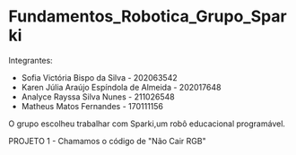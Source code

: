 # Fundamentos_Robotica_Grupo_Sparki

Integrantes: 

- Sofia Victória Bispo da Silva - 202063542
- Karen Júlia Araújo Espíndola de Almeida - 202017648
- Analyce Rayssa Silva Nunes -  211026548
- Matheus Matos Fernandes - 170111156


O grupo escolheu trabalhar com Sparki,um robô educacional programável.

PROJETO 1 - Chamamos o código de "Não Cair RGB"
